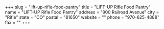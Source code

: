 +++
slug = "lift-up-rifle-food-pantry"
title = "LIFT-UP Rifle Food Pantry"
name = "LIFT-UP Rifle Food Pantry"
address = "800 Railroad Avenue"
city = "Rifle"
state = "CO"
postal = "81650"
website = ""
phone = "970-625-4888"
fax = ""
+++
